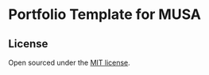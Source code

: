 # Portfolio Template for MUSA

## License

Open sourced under the [MIT license](https://github.com/LeNPaul/portfolio-jekyll-theme/blob/gh-pages/LICENSE.md).
